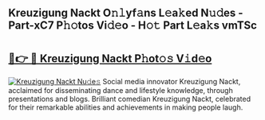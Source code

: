 ## Kreuzigung Nackt O𝚗𝚕yf𝚊ns L𝚎a𝚔ed N𝚞𝚍es - Part-xC7 P𝚑𝚘tos Vi𝚍𝚎o - H𝚘𝚝 Part L𝚎a𝚔s vmTSc

# <h2><a href="http://kfad4bn.oniu.top/?m=Kreuzigung+Nackt">🔗👉 🔴 Kreuzigung Nackt P𝚑ot𝚘𝚜 V𝚒d𝚎o</a></h2>

[![Kreuzigung Nackt Nu𝚍e𝚜](https://i.imgur.com/0qMVB7G.gif)](http://kfad4bn.oniu.top/?m=Kreuzigung+Nackt)
Social media innovator Kreuzigung Nackt, acclaimed for disseminating dance and lifestyle knowledge, through presentations and blogs. Brilliant comedian Kreuzigung Nackt, celebrated for their remarkable abilities and achievements in making people laugh.  
